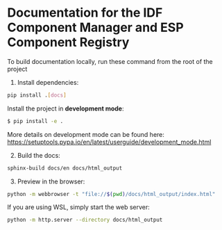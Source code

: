 # Documentation for the IDF Component Manager and ESP Component Registry

To build documentation locally, run these command from the root of the project

1. Install dependencies:

```sh
pip install .[docs]
```

Install the project in **development mode**:

```sh
$ pip install -e .
```

More details on development mode can be found here:
https://setuptools.pypa.io/en/latest/userguide/development_mode.html

2. Build the docs:

```sh
sphinx-build docs/en docs/html_output
```

3. Preview in the browser:

```sh
python -m webbrowser -t "file://$(pwd)/docs/html_output/index.html"
```

If you are using WSL, simply start the web server:

```sh
python -m http.server --directory docs/html_output
```

